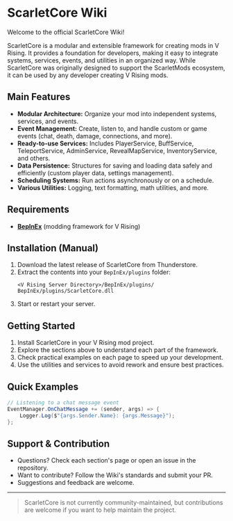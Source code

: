 # ScarletCore Wiki

Welcome to the official ScarletCore Wiki!

ScarletCore is a modular and extensible framework for creating mods in V Rising. It provides a foundation for developers, making it easy to integrate systems, services, events, and utilities in an organized way. While ScarletCore was originally designed to support the ScarletMods ecosystem, it can be used by any developer creating V Rising mods.

## Main Features

- **Modular Architecture:** Organize your mod into independent systems, services, and events.
- **Event Management:** Create, listen to, and handle custom or game events (chat, death, damage, connections, and more).
- **Ready-to-use Services:** Includes PlayerService, BuffService, TeleportService, AdminService, RevealMapService, InventoryService, and others.
- **Data Persistence:** Structures for saving and loading data safely and efficiently (custom player data, settings management).
- **Scheduling Systems:** Run actions asynchronously or on a schedule.
- **Various Utilities:** Logging, text formatting, math utilities, and more.

## Requirements

- **[BepInEx](https://wiki.vrisingmods.com/user/bepinex_install.html)** (modding framework for V Rising)

## Installation (Manual)

1. Download the latest release of ScarletCore from Thunderstore.
2. Extract the contents into your `BepInEx/plugins` folder:
   ```
   <V Rising Server Directory>/BepInEx/plugins/
   BepInEx/plugins/ScarletCore.dll
   ```
3. Start or restart your server.

## Getting Started

1. Install ScarletCore in your V Rising mod project.
2. Explore the sections above to understand each part of the framework.
3. Check practical examples on each page to speed up your development.
4. Use the utilities and services to avoid rework and ensure best practices.

## Quick Examples

```csharp
// Listening to a chat message event
EventManager.OnChatMessage += (sender, args) => {
    Logger.Log($"{args.Sender.Name}: {args.Message}");
};
```

## Support & Contribution

- Questions? Check each section's page or open an issue in the repository.
- Want to contribute? Follow the Wiki's standards and submit your PR.
- Suggestions and feedback are welcome.

---

> ScarletCore is not currently community-maintained, but contributions are welcome if you want to help maintain the project.
